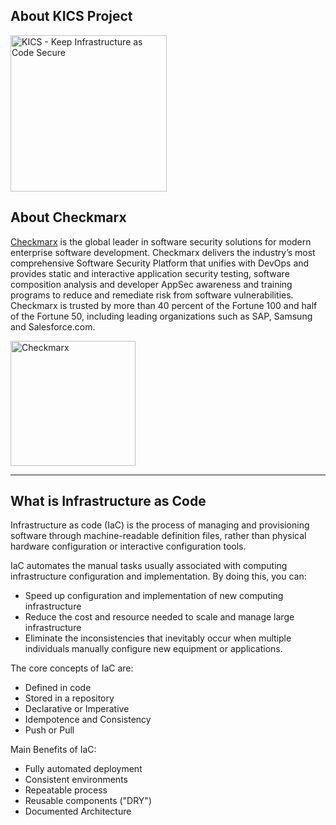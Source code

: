 ## About KICS Project

<img alt="KICS - Keep Infrastructure as Code Secure" src="../img/logo-kics-vertical.png" width="250">

## About Checkmarx

[Checkmarx](https://www.checkmarx.com/) is the global leader in software security solutions for modern enterprise software development. Checkmarx delivers the industry’s most comprehensive Software Security Platform that unifies with DevOps and provides static and interactive application security testing, software composition analysis and developer AppSec awareness and training programs to reduce and remediate risk from software vulnerabilities. Checkmarx is trusted by more than 40 percent of the Fortune 100 and half of the Fortune 50, including leading organizations such as SAP, Samsung and Salesforce.com.

<img alt="Checkmarx" src="../img/logo-cx-horizontal.png" width="200">

---

## What is Infrastructure as Code

Infrastructure as code (IaC) is the process of managing and provisioning software through machine-readable definition files, rather than physical hardware configuration or interactive configuration tools. 

IaC automates the manual tasks usually associated with computing infrastructure configuration and implementation.
By doing this, you can:

- Speed up configuration and implementation of new computing infrastructure
- Reduce the cost and resource needed to scale and manage large infrastructure
- Eliminate the inconsistencies that inevitably occur when multiple individuals manually configure new equipment or applications.

The core concepts of IaC are:

- Defined in code
- Stored in a repository
- Declarative or Imperative
- Idempotence and Consistency
- Push or Pull

Main Benefits of IaC:

- Fully automated deployment
- Consistent environments
- Repeatable process
- Reusable components ("DRY")
- Documented Architecture